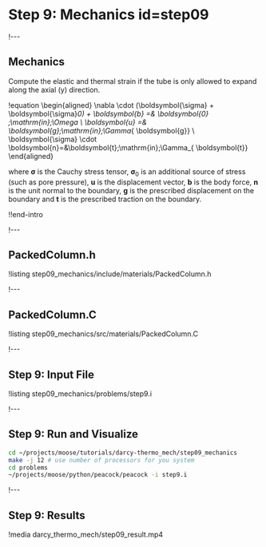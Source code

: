 # Step 9: Mechanics id=step09

!---

## Mechanics

Compute the elastic and thermal strain if the tube is only allowed to expand along the axial (y)
direction.

!equation
\begin{aligned}
\nabla \cdot (\boldsymbol{\sigma} + \boldsymbol{\sigma}_0) + \boldsymbol{b} =& \boldsymbol{0} \;\mathrm{in}\;\Omega \\
\boldsymbol{u} =& \boldsymbol{g}\;\mathrm{in}\;\Gamma_{ \boldsymbol{g}} \\
\boldsymbol{\sigma} \cdot \boldsymbol{n}=&\boldsymbol{t}\;\mathrm{in}\;\Gamma_{ \boldsymbol{t}}
\end{aligned}

where $\boldsymbol{\sigma}$  is the Cauchy stress tensor, $\boldsymbol{\sigma}_0$
is an additional source of stress (such as pore pressure), $\boldsymbol{u}$ is
the displacement vector, $\boldsymbol{b}$ is the body force, $\boldsymbol{n}$ is
the unit normal to the boundary, $\boldsymbol{g}$ is the prescribed displacement
on the boundary and $\boldsymbol{t}$ is the prescribed traction on the boundary.

!!end-intro

!---

## PackedColumn.h

!listing step09_mechanics/include/materials/PackedColumn.h

!---

## PackedColumn.C

!listing step09_mechanics/src/materials/PackedColumn.C

!---

## Step 9: Input File

!listing step09_mechanics/problems/step9.i

!---

## Step 9: Run and Visualize

```bash
cd ~/projects/moose/tutorials/darcy-thermo_mech/step09_mechanics
make -j 12 # use number of processors for you system
cd problems
~/projects/moose/python/peacock/peacock -i step9.i
```

!---

## Step 9: Results

!media darcy_thermo_mech/step09_result.mp4
